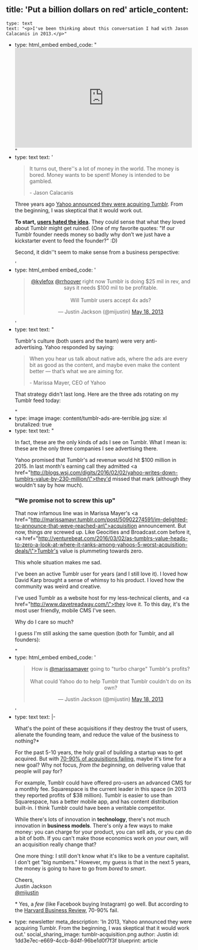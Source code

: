 title: 'Put a billion dollars on red'
article_content:
  -
    type: text
    text: "<p>I've been thinking about this conversation I had with Jason Calacanis in 2013.</p>"
  -
    type: html_embed
    embed_code: "<style>.embed-container { position: relative; padding-bottom: 56.25%; height: 0; overflow: hidden; max-width: 100%; } .embed-container iframe, .embed-container object, .embed-container embed { position: absolute; top: 0; left: 0; width: 100%; height: 100%; }</style><div class='embed-container'><iframe src='https://www.youtube.com/embed/SY62KuoxWJ0?rel=0' frameborder='0' allowfullscreen></iframe></div>"
  -
    type: text
    text: '<blockquote><p>It turns out, there''s a lot of money in the world. The money is bored. Money wants to be spent! Money is intended to be gambled.</p><p>- Jason Calacanis</p></blockquote><p>Three years ago&nbsp;<a href="http://marissamayr.tumblr.com/post/50902274591/im-delighted-to-announce-that-weve-reached-an">Yahoo&nbsp;announced they were&nbsp;acquiring Tumblr</a>.&nbsp;From the beginning, I was skeptical that it would work out.</p><p><strong>To start,&nbsp;<a href="https://twitter.com/mijustin/status/336522440769417216">users hated the idea</a>.</strong> They could sense that what they loved about Tumblr might get ruined. (One of my favorite quotes: "If our Tumblr founder needs money so badly why don’t we just have a kickstarter event to feed the founder?" :D)</p><p>Second, it didn''t seem to make sense from a&nbsp;business perspective:</p>'
  -
    type: html_embed
    embed_code: '<blockquote class="twitter-tweet" align="center"><p lang="en" dir="ltr"><a href="https://twitter.com/kylefox?ref_src=twsrc%5Etfw">@kylefox</a> <a href="https://twitter.com/rrhoover?ref_src=twsrc%5Etfw">@rrhoover</a> right now Tumblr is doing $25 mil in rev, and says it needs $100 mil to be profitable.<br><br>Will Tumblr users accept 4x ads?</p>&mdash; Justin Jackson (@mijustin) <a href="https://twitter.com/mijustin/status/335783024098672641?ref_src=twsrc%5Etfw">May 18, 2013</a></blockquote> <script async src="https://platform.twitter.com/widgets.js" charset="utf-8"></script>'
  -
    type: text
    text: "<p>Tumblr's culture (both users and the team) were very anti-advertising.&nbsp;Yahoo responded by saying:</p><blockquote><p>When you hear us talk about native ads, where the ads are every bit as good as the content, and maybe even make the content better — that’s what we are aiming for.</p><p>- Marissa Mayer, CEO of Yahoo</p></blockquote><p>That strategy didn't last long. Here are the three&nbsp;ads rotating on my Tumblr feed today:</p>"
  -
    type: image
    image: content/tumblr-ads-are-terrible.jpg
    size: xl
    brutalized: true
  -
    type: text
    text: "<p>In fact, these are the only kinds of ads I see on Tumblr. What I mean is: these are the only&nbsp;three companies I see advertising there.</p><p>Yahoo promised that Tumblr's ad revenue would hit $100 million in 2015.&nbsp;In last month's earning call they admitted <a href=\"http://blogs.wsj.com/digits/2016/02/02/yahoo-writes-down-tumblrs-value-by-230-million/\">they'd missed that mark</a>&nbsp;(although they wouldn't say by how much).</p><h3>\"We promise not to screw this up\"</h3><p>That now infamous line was in Marissa Mayer's <a href=\"http://marissamayr.tumblr.com/post/50902274591/im-delighted-to-announce-that-weve-reached-an\">acquisition announcement</a>. But now, things&nbsp;<em>are&nbsp;</em>screwed up.&nbsp;Like Geocities and Broadcast.com before it, <a href=\"http://venturebeat.com/2016/03/02/as-tumblrs-value-heads-to-zero-a-look-at-where-it-ranks-among-yahoos-5-worst-acquisition-deals/\">Tumblr's value is plummeting towards zero</a>.</p><p>This whole situation makes me sad.</p><p>I've been an active Tumblr user for years (and I still love it). I&nbsp;loved how David Karp brought a sense of whimsy to his product. I loved how the community was weird and creative.</p><p>I've used Tumblr as a website host for my less-technical clients, and <a href=\"http://www.davetreadway.com/\">they love it</a>. To this day, it's the most user friendly, mobile CMS I've seen.</p><p>Why do I care so much?</p><p>I guess I'm still asking the same question (both for Tumblr, and all founders):</p>"
  -
    type: html_embed
    embed_code: '<blockquote class="twitter-tweet" align="center"><p lang="en" dir="ltr">How is <a href="https://twitter.com/marissamayer?ref_src=twsrc%5Etfw">@marissamayer</a> going to &quot;turbo charge&quot; Tumblr&#39;s profits? <br><br>What could Yahoo do to help Tumblr that Tumblr couldn&#39;t do on its own?</p>&mdash; Justin Jackson (@mijustin) <a href="https://twitter.com/mijustin/status/335605020106059776?ref_src=twsrc%5Etfw">May 18, 2013</a></blockquote> <script async src="https://platform.twitter.com/widgets.js" charset="utf-8"></script>'
  -
    type: text
    text: |-
      <p>What's the point of these acquisitions if they&nbsp;destroy the trust of users, alienate the founding team, and reduce the value of the business to nothing?*</p><p>For the past 5-10 years, the holy grail of building a startup was to get acquired. But with&nbsp;<a href="https://hbr.org/2011/03/the-big-idea-the-new-ma-playbook">70-90%&nbsp;of acquisitions failing</a>, maybe it's time for a new goal? Why not focus,&nbsp;<em>from the beginning</em>, on delivering value that people will pay for?</p><p>For example,&nbsp;Tumblr could have offered&nbsp;pro-users&nbsp;an advanced CMS for a monthly fee. Squarespace is the current leader in this space (in 2013 they reported profits of $38 million). Tumblr is easier to use than Squarespace, has a better mobile app, and has content distribution built-in.&nbsp;I think Tumblr could have been a veritable&nbsp;competitor.</p><p>While there's lots of innovation in <strong>technology</strong>, there's not much innovation in <strong>business models</strong>. There's only a few ways to make money: you can charge for your product, you can sell ads, or you can do a bit of both. If you can't make those economics work&nbsp;<em>on your own</em>, will an acquisition&nbsp;really change that?</p><p>One more thing: I still don't know what it's like to be a venture capitalist. I don't get "big numbers." However, my guess is that in the next 5 years, the money is going to have to go from&nbsp;<em>bored</em> to&nbsp;<em>smart</em>.</p><p>Cheers,<br>
      Justin Jackson<br>
      <a href="https://twitter.com/mijustin">@mijustin</a></p><p>*&nbsp;Yes, a&nbsp;<em>few</em>&nbsp;(like Facebook buying Instagram) go well. But according to the <a href="https://hbr.org/2011/03/the-big-idea-the-new-ma-playbook">Harvard Business Review</a>, 70-90% fail.</p>
  -
    type: newsletter
meta_description: 'In 2013, Yahoo announced they were acquiring Tumblr. From the beginning, I was skeptical that it would work out.'
social_sharing_image: tumblr-acquisition.png
author: Justin
id: 1dd3e7ec-e669-4ccb-8d4f-96be1d0f7f3f
blueprint: article
